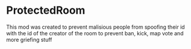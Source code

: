 # ProtectedRoom
This mod was created to prevent malisious people from spoofing their id with the id of the creator of the room to prevent ban, kick, map vote and more griefing stuff
